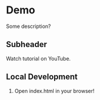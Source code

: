 # Demo
Some description?

## Subheader

Watch tutorial on YouTube.

## Local Development

1. Open index.html in your browser!